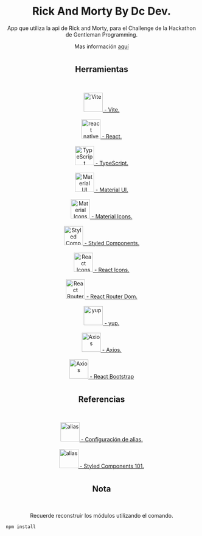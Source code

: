 <h1 align="center">Rick And Morty By Dc Dev.</h1>
<p align="center">
App que utiliza la api de Rick and Morty, para el Challenge de la Hackathon de Gentleman Programming.</p>
<p align="center">
Mas información <a href="https://gentleman-programming-hackathon.netlify.app/ricknmorty-challenge" target="_blank" rel="https://gentleman-programming-hackathon.netlify.app/ricknmorty-challenge" >aquí</a>
</p>
<h1></h1>
<h2 align="center">Herramientas</h2>
<br>
<P align="center">
  <a href="https://vitejs.dev" target="_blank" rel="Vite" >
  <img src="https://vitejs.dev/logo.svg" alt="Vite" width="50" height="50"/>
   - Vite.</a>
  <br><br>
   <a href="https://reactnative.dev" target="_blank" rel="React" >
  <img src="https://d33wubrfki0l68.cloudfront.net/554c3b0e09cf167f0281fda839a5433f2040b349/ecfc9/img/header_logo.svg" alt="react native" width="50" height="50"/>
   - React.</a>
  <br><br>
  <a href="https://www.typescriptlang.org" target="_blank" rel="TypeScript">
  <img src="https://upload.wikimedia.org/wikipedia/commons/4/4c/Typescript_logo_2020.svg" alt="TypeScript" width="50" height="50"/>
   - TypeScript.</a>
  <br><br>
  <a href="https://mui.com/" target="_blank" rel="Material UI">
  <img src="https://mui.com/static/favicon.ico" alt="Material UI" width="50" height="50"/>
    - Material UI.</a>
  <br><br>
  <a href="https://mui.com/material-ui/material-icons/" target="_blank" rel="Material Icons">
  <img src="https://mui.com/static/favicon.ico" alt="Material Icons" width="50" height="50"/>
    - Material Icons.</a>
  <br><br>
  <a href="https://styled-components.com/" target="_blank" rel="Styled Components">
  <img src="https://miro.medium.com/max/318/1*7jRD5QhgARucFKvRHFxpOg.png" alt="Styled Components" width="50" height="50"/>
    - Styled Components.</a>
  <br><br>
  <a href="https://react-icons.github.io/react-icons" target="_blank" rel="REACT-ICONS">
  <img src="https://camo.githubusercontent.com/48d099290b4cb2d7937bcd96e8497cf1845b54a810a6432c70cf944b60b40c77/68747470733a2f2f7261776769742e636f6d2f676f72616e67616a69632f72656163742d69636f6e732f6d61737465722f72656163742d69636f6e732e737667" alt="React Icons" width="50" height="50"/>
    - React Icons.</a>
  <br><br>
  <a href="https://reactrouter.com/en/v6.3.0/getting-started/overview" target="_blank" rel="REACT-ROUTER-DOM">
  <img src="https://reactrouter.com/favicon-dark.png" alt="React Router Dom" width="50" height="50"/>
    - React Router Dom.</a>
  <br><br>
  <a href="https://www.npmjs.com/package/yup" target="_blank" rel="yup">
  <img src="https://static.npmjs.com/58a19602036db1daee0d7863c94673a4.png" alt="yup" width="50" height="50"/>
    - yup.</a>
  <br><br>
  <a href="https://axios-http.com/es/docs/intro" target="_blank" rel="Axios">
  <img src="https://axios-http.com/assets/favicon.ico" alt="Axios" width="50" height="50"/>
    - Axios.</a>
  <br><br>
  <a href="https://react-bootstrap.github.io" target="_blank" rel="Axios">
  <img src="https://i.imgur.com/fp5npwq.png" alt="Axios" width="50" height="50"/>
    - React Bootstrap</a>
</p>
<h1></h1>
<h2 align="center">Referencias</h2>
<br>
<p align="center">
  <a href="https://dev.to/avxkim/setup-path-aliases-w-react-vite-ts-poa" target="_blank" rel="" >
  <img src="https://dev-to-uploads.s3.amazonaws.com/uploads/logos/resized_logo_UQww2soKuUsjaOGNB38o.png" alt="alias" width="50" height="50"/>
   - Configuración de alias.</a>
  <br><br>
  <a href="https://blog.binpar.com/styled-components-101-1ee6e04e2bce" target="_blank" rel="" >
  <img src="https://miro.medium.com/fit/c/152/152/1*sHhtYhaCe2Uc3IU0IgKwIQ.png" alt="alias" width="50" height="50"/>
   - Styled Components 101.</a>
</p>
<h1></h1>
<h2 align="center">Nota</h2>
  <br>
  <p align="center">
    Recuerde reconstruir los módulos utilizando el comando.
  </p>

    npm install

<h1></h1>

